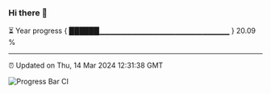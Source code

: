 ### Hi there 👋

⏳ Year progress { ██████▁▁▁▁▁▁▁▁▁▁▁▁▁▁▁▁▁▁▁▁▁▁▁▁ } 20.09 %

---

⏰ Updated on Thu, 14 Mar 2024 12:31:38 GMT

![Progress Bar CI](https://github.com/ZhaoGui/ZhaoGui/workflows/Progress%20Bar%20CI/badge.svg)
